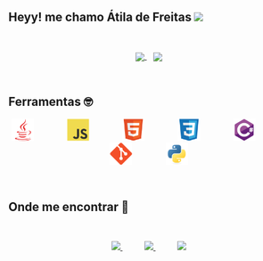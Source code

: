 ## Heyy! me chamo Átila de Freitas <img src="https://raw.githubusercontent.com/iampavangandhi/iampavangandhi/master/gifs/Hi.gif" width="30px">
  </br>                                
                                  
<p align="center">
  <a href="https://github.com/anuraghazra/github-readme-stats">
    <img
      align="center" 
         height="180"
      src="https://github-readme-stats.vercel.app/api?username=atiladefreitas&show_icons=true&theme=dark&include_all_commits=true&count_private=true"
    />
  </a>
  &nbsp;&nbsp;
  <a href="https://github.com/anuraghazra/github-readme-stats">
    <img
      align="center"
      height="150"
      src="https://github-readme-stats.vercel.app/api/top-langs/?username=atiladefreitas&layout=compact&langs_count=16&theme=dark"
    />
  </a>
</p> 

  </br>
  
## Ferramentas 🤓  
  <p align="center">
    <img height="40" src="https://raw.githubusercontent.com/devicons/devicon/master/icons/java/java-plain.svg">
    &nbsp;&nbsp;&nbsp;&nbsp;&nbsp;&nbsp;&nbsp;&nbsp;&nbsp;&nbsp;&nbsp;&nbsp;&nbsp;
    <img height="40" src="https://raw.githubusercontent.com/devicons/devicon/master/icons/javascript/javascript-original.svg">
    &nbsp;&nbsp;&nbsp;&nbsp;&nbsp;&nbsp;&nbsp;&nbsp;&nbsp;&nbsp;&nbsp;&nbsp;&nbsp;
    <img height="40" src="https://raw.githubusercontent.com/devicons/devicon/master/icons/html5/html5-original.svg">
    &nbsp;&nbsp;&nbsp;&nbsp;&nbsp;&nbsp;&nbsp;&nbsp;&nbsp;&nbsp;&nbsp;&nbsp;&nbsp;
    <img height="40" src="https://raw.githubusercontent.com/devicons/devicon/master/icons/css3/css3-original.svg">
    &nbsp;&nbsp;&nbsp;&nbsp;&nbsp;&nbsp;&nbsp;&nbsp;&nbsp;&nbsp;&nbsp;&nbsp;&nbsp;
    <img height="40" src="https://raw.githubusercontent.com/devicons/devicon/master/icons/csharp/csharp-original.svg">
    &nbsp;&nbsp;&nbsp;&nbsp;&nbsp;&nbsp;&nbsp;&nbsp;&nbsp;&nbsp;&nbsp;&nbsp;&nbsp;
    <img height="40" src="https://raw.githubusercontent.com/devicons/devicon/master/icons/git/git-original.svg">
    &nbsp;&nbsp;&nbsp;&nbsp;&nbsp;&nbsp;&nbsp;&nbsp;&nbsp;&nbsp;&nbsp;&nbsp;&nbsp;
    <img height="40" src="https://raw.githubusercontent.com/devicons/devicon/master/icons/python/python-original.svg">
</p>
</div>
  </br>
  
## Onde me encontrar 📱
  </br>
  <p align="center">
  <a href="https://instagram.com/atiladefreitas.io">
        <img  src="https://img.shields.io/badge/-Instagram-%23E4405F?style=for-the-badge&logo=instagram&logoColor=white">
    </a>
    &nbsp;&nbsp;&nbsp;&nbsp;&nbsp;&nbsp;&nbsp;&nbsp;&nbsp;
    <a href="https://www.linkedin.com/in/atilafreitas">
        <img src="https://img.shields.io/badge/-LinkedIn-%230077B5?style=for-the-badge&logo=linkedin&logoColor=white">
    </a>
    &nbsp;&nbsp;&nbsp;&nbsp;&nbsp;&nbsp;&nbsp;&nbsp;&nbsp;
    <a href="mailto:atiladefreitas@protonmail.ch">
        <img src="https://img.shields.io/badge/-atiladefreitas@protonmail.ch-%230077B5?style=for-the-badge&logo=protonmail&logoColor=white&color=lightgrey">
    </a>
  </p>
<!--
**atiladefreitas/atiladefreitas** is a ✨ _special_ ✨ repository because its `README.md` (this file) appears on your GitHub profile.
Here are some ideas to get you started:
- 🔭 I’m currently working on ...
- 🌱 I’m currently learning ...
- 👯 I’m looking to collaborate on ...
- 🤔 I’m looking for help with ...
- 💬 Ask me about ...
- 📫 How to reach me: ...
- 😄 Pronouns: ...
- ⚡ Fun fact: ...
-->
